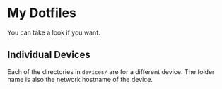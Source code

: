 # My Dotfiles
You can take a look if you want.

## Individual Devices
Each of the directories in `devices/` are for a different device. The folder name is also the network hostname of the device.
